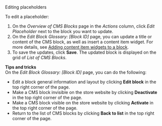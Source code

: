 


Editing placeholders

To edit a placeholder:
1. On the *Overview of CMS Blocks* page in the _Actions_ column, click *Edit Placeholder* next to the block you want to update.
2. On the *Edit Block Glossary: [Block ID]* page, you can update a title or content of the CMS block, as well as insert a content item widget. For more details, see [Adding content item widgets to a block](/docs/scos/user/back-office-user-guides/{{page.version}}/content/content-items/adding-content-items-to-cms-pages-and-blocks.html#adding-content-item-widgets-to-blocks).
3. To save the updates, click **Save**. The updated block is displayed on the grid of *List of CMS Blocks*.

**Tips and tricks**
<br>On the *Edit Block Glossary: [Block ID]* page, you can do the following:
* Edit a block general information and layout by clicking **Edit block** in the top right corner of the page.
* Make a CMS block invisible on the store website by clicking **Deactivate** in the top right corner of the page.
* Make a CMS block visible on the store website by clicking **Activate** in the top right corner of the page.
* Return to the list of CMS blocks by clicking **Back to list** in the top right corner of the page.
